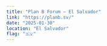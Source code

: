 ```yaml
---
title: "Plan B Forum — El Salvador"
link: "https://planb.sv/"
date: "2025-01-30"
location: "El Salvador"
flag: "🇸🇻"
---
```

